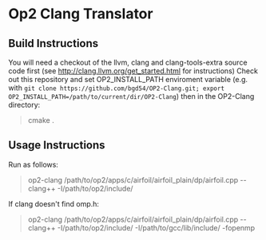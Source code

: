 # Op2 Clang Translator

## Build Instructions
You will need a checkout of the llvm, clang and clang-tools-extra source code first (see http://clang.llvm.org/get_started.html for instructions)
Check out this repository and set OP2_INSTALL_PATH enviroment variable (e.g. with `git clone https://github.com/bgd54/OP2-Clang.git;
 export OP2_INSTALL_PATH=/path/to/current/dir/OP2-Clang`) then in the OP2-Clang directory:
> cmake .

## Usage Instructions
Run as follows:
> op2-clang /path/to/op2/apps/c/airfoil/airfoil_plain/dp/airfoil.cpp -- clang++ -I/path/to/op2/include/

If clang doesn't find omp.h:
> op2-clang /path/to/op2/apps/c/airfoil/airfoil_plain/dp/airfoil.cpp -- clang++ -I/path/to/op2/include/ -I/path/to/gcc/lib/include/ -fopenmp

